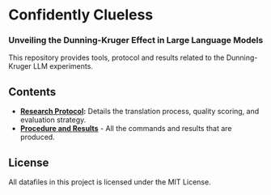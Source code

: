 # Confidently Clueless
### Unveiling the Dunning-Kruger Effect in Large Language Models

This repository provides tools, protocol and results related to the Dunning-Kruger LLM experiments.


## Contents
- **[Research Protocol](research_protocol.md):** Details the translation process, quality scoring, and evaluation strategy.
- **[Procedure and Results](procedure_results.md)** - All the commands and results that are produced.

## License
All datafiles in this project is licensed under the MIT License.

